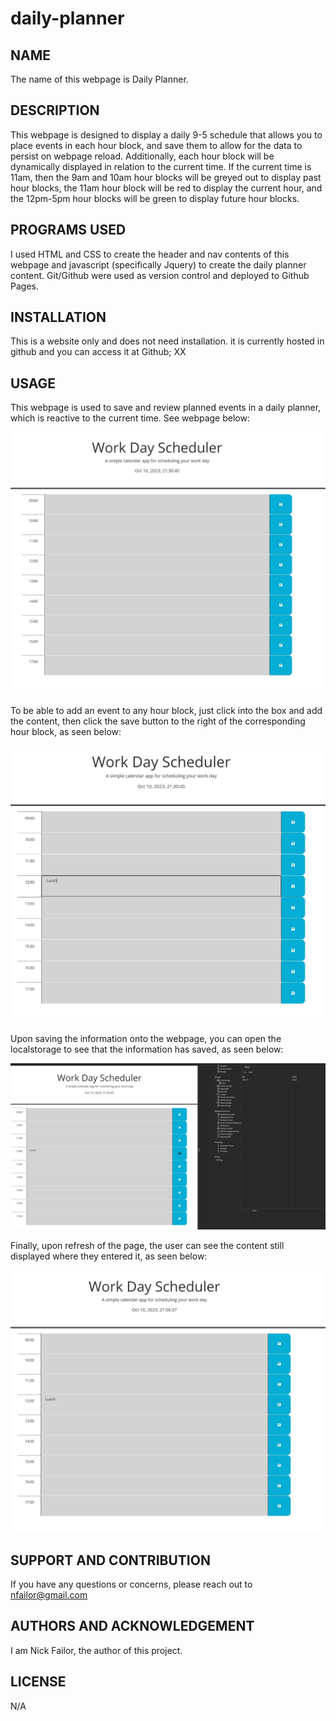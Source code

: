 # daily-planner

## NAME
The name of this webpage is Daily Planner.

## DESCRIPTION
This webpage is designed to display a daily 9-5 schedule that allows you to place events in each hour block, and save them to allow for the data to persist on webpage reload. Additionally, each hour block will be dynamically displayed in relation to the current time. If the current time is 11am, then the 9am and 10am hour blocks will be greyed out to display past hour blocks, the 11am hour block will be red to display the current hour, and the 12pm-5pm hour blocks will be green to display future hour blocks. 

## PROGRAMS USED
I used HTML and CSS to create the header and nav contents of this webpage and javascript (specifically Jquery) to create the daily planner content. Git/Github were used as version control and deployed to Github Pages.

## INSTALLATION
This is a website only and does not need installation. it is currently hosted in github and you can access it at Github; XX

## USAGE
This webpage is used to save and review planned events in a daily planner, which is reactive to the current time. See webpage below:

![alt text](assets/images/index.JPG)

To be able to add an event to any hour block, just click into the box and add the content, then click the save button to the right of the corresponding hour block, as seen below:

![alt text](assets/images/event.JPG)

Upon saving the information onto the webpage, you can open the localstorage to see that the information has saved, as seen below:

![alt text](assets/images/localstorage.JPG)

Finally, upon refresh of the page, the user can see the content still displayed where they entered it, as seen below:

![alt text](assets/images/final.JPG)

## SUPPORT AND CONTRIBUTION
If you have any questions or concerns, please reach out to nfailor@gmail.com

## AUTHORS AND ACKNOWLEDGEMENT
I am Nick Failor, the author of this project.

## LICENSE
N/A